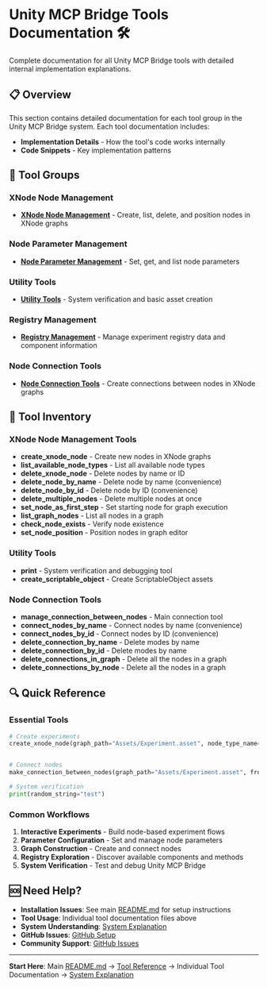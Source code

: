 # Unity MCP Bridge Tools Documentation 🛠️

Complete documentation for all Unity MCP Bridge tools with detailed internal implementation explanations.

## 📋 Overview

This section contains detailed documentation for each tool group in the Unity MCP Bridge system. Each tool documentation includes:
- **Implementation Details** - How the tool's code works internally
- **Code Snippets** - Key implementation patterns

## 🎯 Tool Groups

### XNode Node Management
- **[XNode Node Management](xnode-node-management.md)** - Create, list, delete, and position nodes in XNode graphs

### Node Parameter Management  
- **[Node Parameter Management](node-parameter-management.md)** - Set, get, and list node parameters

### Utility Tools
- **[Utility Tools](utility-tools.md)** - System verification and basic asset creation

### Registry Management
- **[Registry Management](registry-management.md)** - Manage experiment registry data and component information

### Node Connection Tools
- **[Node Connection Tools](node-connection-tools.md)** - Create connections between nodes in XNode graphs

## 🔧 Tool Inventory

### XNode Node Management Tools
- **create_xnode_node** - Create new nodes in XNode graphs
- **list_available_node_types** - List all available node types
- **delete_xnode_node** - Delete nodes by name or ID
- **delete_node_by_name** - Delete node by name (convenience)
- **delete_node_by_id** - Delete node by ID (convenience)  
- **delete_multiple_nodes** - Delete multiple nodes at once
- **set_node_as_first_step** - Set starting node for graph execution
- **list_graph_nodes** - List all nodes in a graph
- **check_node_exists** - Verify node existence
- **set_node_position** - Position nodes in graph editor


### Utility Tools
- **print** - System verification and debugging tool
- **create_scriptable_object** - Create ScriptableObject assets

### Node Connection Tools
- **manage_connection_between_nodes** - Main connection tool
- **connect_nodes_by_name** - Connect nodes by name (convenience)
- **connect_nodes_by_id** - Connect nodes by ID (convenience)
- **delete_connection_by_name** - Delete modes by name
- **delete_connection_by_id** - Delete modes by name
- **delete_connections_in_graph** - Delete all the nodes in a graph 
- **delete_connections_by_node** - Delete all the nodes in a graph 

## 🔍 Quick Reference

### Essential Tools
```python
# Create experiments
create_xnode_node(graph_path="Assets/Experiment.asset", node_type_name="ClickStep")


# Connect nodes
make_connection_between_nodes(graph_path="Assets/Experiment.asset", from_node="ClickStep_123", to_node="DelayStep_456")

# System verification
print(random_string="test")
```

### Common Workflows
1. **Interactive Experiments** - Build node-based experiment flows
2. **Parameter Configuration** - Set and manage node parameters
3. **Graph Construction** - Create and connect nodes
4. **Registry Exploration** - Discover available components and methods
5. **System Verification** - Test and debug Unity MCP Bridge

## 🆘 Need Help?

- **Installation Issues**: See main [README.md](../README.md) for setup instructions
- **Tool Usage**: Individual tool documentation files above
- **System Understanding**: [System Explanation](../system-explanation/README.md)
- **GitHub Issues**: [GitHub Setup](../GITHUB-SETUP.md)
- **Community Support**: [GitHub Issues](https://github.com/praxilabs/unity-mcp/issues)

---

**Start Here**: Main [README.md](../README.md) → [Tool Reference](README.md) → Individual Tool Documentation → [System Explanation](../system-explanation/README.md)
